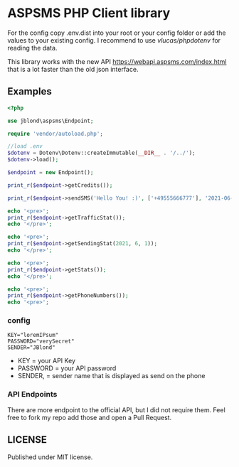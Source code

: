 # ASPSMS PHP Client library

For the config copy .env.dist into your root or 
your config folder or add the values to your existing config.
I recommend to use *vlucas/phpdotenv* for reading the data.

This library works with the new API https://webapi.aspsms.com/index.html that is 
a lot faster than the old json interface.

## Examples

```PHP
<?php

use jblond\aspsms\Endpoint;

require 'vendor/autoload.php';

//load .env
$dotenv = Dotenv\Dotenv::createImmutable(__DIR__ . '/../');
$dotenv->load();

$endpoint = new Endpoint();

print_r($endpoint->getCredits());

print_r($endpoint->sendSMS('Hello You! :)', ['+49555666777'], '2021-06-30T15:20:00+02:00'));

echo '<pre>';
print_r($endpoint->getTrafficStat());
echo '</pre>';

echo '<pre>';
print_r($endpoint->getSendingStat(2021, 6, 1));
echo '</pre>';

echo '<pre>';
print_r($endpoint->getStats());
echo '</pre>';

echo '<pre>';
print_r($endpoint->getPhoneNumbers());
echo '<pre>';
```

### config

```dotenv
KEY="loremIPsum"
PASSWORD="verySecret"
SENDER="JBlond"
```

- KEY = your API Key
- PASSWORD = your API password
- SENDER, = sender name that is displayed as send on the phone

### API Endpoints

There are more endpoint to the official API, but I did not require them.
Feel free to fork my repo add those and open a Pull Request.

## LICENSE

Published under MIT license.
